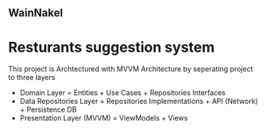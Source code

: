 ## WainNakel
# Resturants suggestion system

This project is Archtectured with MVVM Architecture by seperating project to three layers
* Domain Layer = Entities + Use Cases + Repositories Interfaces
* Data Repositories Layer = Repositories Implementations + API (Network) + Persistence DB
* Presentation Layer (MVVM) = ViewModels + Views
